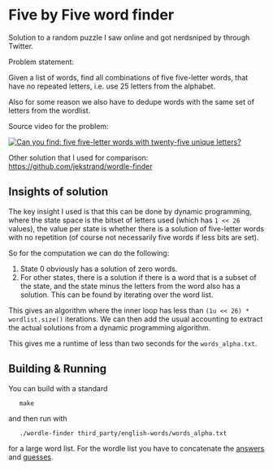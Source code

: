 Five by Five word finder
========================

Solution to a random puzzle I saw online and got nerdsniped by through Twitter.

Problem statement:

Given a list of words, find all combinations of five five-letter words, that
have no repeated letters, i.e. use 25 letters from the alphabet.

Also for some reason we also have to dedupe words with the same set of letters
from the wordlist.

Source video for the problem:

[![ Can you find: five five-letter words with twenty-five unique letters? ](https://img.youtube.com/vi/_-AfhLQfb6w/0.jpg)](https://www.youtube.com/watch?v=_-AfhLQfb6w)

Other solution  that I used for comparison: https://github.com/jekstrand/wordle-finder

## Insights of solution

The key insight I used is that this can be done by dynamic programming, where the
state space is the bitset of letters used (which has `1 << 26` values), the value
per state is whether there is a solution of five-letter words with no repetition
(of course not necessarily five words if less bits are set).

So for the computation we can do the following:

1) State 0 obviously has a solution of zero words.
2) For other states, there is a solution if there is a word that is a subset of
   the state, and the state minus the letters from the word also has a solution.
   This can be found by iterating over the word list.
   

This gives an algorithm where the inner loop has less than `(1u << 26) * wordlist.size()`
iterations. We can then add the usual accounting to extract the actual solutions
from a dynamic programming algorithm.

This gives me a runtime of less than two seconds for the `words_alpha.txt`.
## Building & Running

You can build with a standard

```
   make
```

and then run with

```
   ./wordle-finder third_party/english-words/words_alpha.txt
```

for a large word list. For the wordle list you have to concatenate the [answers](
https://gist.githubusercontent.com/cfreshman/a03ef2cba789d8cf00c08f767e0fad7b/raw/28804271b5a226628d36ee831b0e36adef9cf449/wordle-answers-alphabetical.txt) and [guesses](https://gist.githubusercontent.com/cfreshman/cdcdf777450c5b5301e439061d29694c/raw/b8375870720504ecf89c1970ea4532454f12de94/wordle-allowed-guesses.txt).

